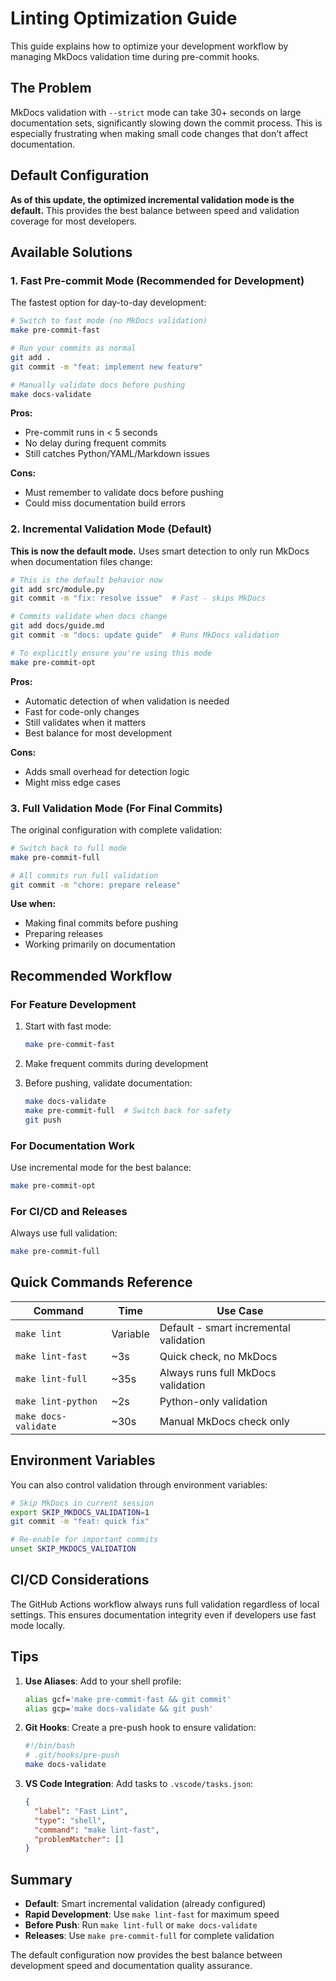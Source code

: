 # Linting Optimization Guide

This guide explains how to optimize your development workflow by managing
MkDocs validation time during pre-commit hooks.

## The Problem

MkDocs validation with `--strict` mode can take 30+ seconds on large
documentation sets, significantly slowing down the commit process. This is
especially frustrating when making small code changes that don't affect
documentation.

## Default Configuration

**As of this update, the optimized incremental validation mode is the default.**
This provides the best balance between speed and validation coverage for most
developers.

## Available Solutions

### 1. Fast Pre-commit Mode (Recommended for Development)

The fastest option for day-to-day development:

```bash
# Switch to fast mode (no MkDocs validation)
make pre-commit-fast

# Run your commits as normal
git add .
git commit -m "feat: implement new feature"

# Manually validate docs before pushing
make docs-validate
```

**Pros:**

- Pre-commit runs in < 5 seconds
- No delay during frequent commits
- Still catches Python/YAML/Markdown issues

**Cons:**

- Must remember to validate docs before pushing
- Could miss documentation build errors

### 2. Incremental Validation Mode (Default)

**This is now the default mode.** Uses smart detection to only run MkDocs when
documentation files change:

```bash
# This is the default behavior now
git add src/module.py
git commit -m "fix: resolve issue"  # Fast - skips MkDocs

# Commits validate when docs change
git add docs/guide.md
git commit -m "docs: update guide"  # Runs MkDocs validation

# To explicitly ensure you're using this mode
make pre-commit-opt
```

**Pros:**

- Automatic detection of when validation is needed
- Fast for code-only changes
- Still validates when it matters
- Best balance for most development

**Cons:**

- Adds small overhead for detection logic
- Might miss edge cases

### 3. Full Validation Mode (For Final Commits)

The original configuration with complete validation:

```bash
# Switch back to full mode
make pre-commit-full

# All commits run full validation
git commit -m "chore: prepare release"
```

**Use when:**

- Making final commits before pushing
- Preparing releases
- Working primarily on documentation

## Recommended Workflow

### For Feature Development

1. Start with fast mode:

   ```bash
   make pre-commit-fast
   ```

2. Make frequent commits during development

3. Before pushing, validate documentation:

   ```bash
   make docs-validate
   make pre-commit-full  # Switch back for safety
   git push
   ```

### For Documentation Work

Use incremental mode for the best balance:

```bash
make pre-commit-opt
```

### For CI/CD and Releases

Always use full validation:

```bash
make pre-commit-full
```

## Quick Commands Reference

| Command | Time | Use Case |
|---------|------|----------|
| `make lint` | Variable | Default - smart incremental validation |
| `make lint-fast` | ~3s | Quick check, no MkDocs |
| `make lint-full` | ~35s | Always runs full MkDocs validation |
| `make lint-python` | ~2s | Python-only validation |
| `make docs-validate` | ~30s | Manual MkDocs check only |

## Environment Variables

You can also control validation through environment variables:

```bash
# Skip MkDocs in current session
export SKIP_MKDOCS_VALIDATION=1
git commit -m "feat: quick fix"

# Re-enable for important commits
unset SKIP_MKDOCS_VALIDATION
```

## CI/CD Considerations

The GitHub Actions workflow always runs full validation regardless of local
settings. This ensures documentation integrity even if developers use fast mode
locally.

## Tips

1. **Use Aliases**: Add to your shell profile:

   ```bash
   alias gcf='make pre-commit-fast && git commit'
   alias gcp='make docs-validate && git push'
   ```

2. **Git Hooks**: Create a pre-push hook to ensure validation:

   ```bash
   #!/bin/bash
   # .git/hooks/pre-push
   make docs-validate
   ```

3. **VS Code Integration**: Add tasks to `.vscode/tasks.json`:

   ```json
   {
     "label": "Fast Lint",
     "type": "shell",
     "command": "make lint-fast",
     "problemMatcher": []
   }
   ```

## Summary

- **Default**: Smart incremental validation (already configured)
- **Rapid Development**: Use `make lint-fast` for maximum speed
- **Before Push**: Run `make lint-full` or `make docs-validate`
- **Releases**: Use `make pre-commit-full` for complete validation

The default configuration now provides the best balance between development
speed and documentation quality assurance.
